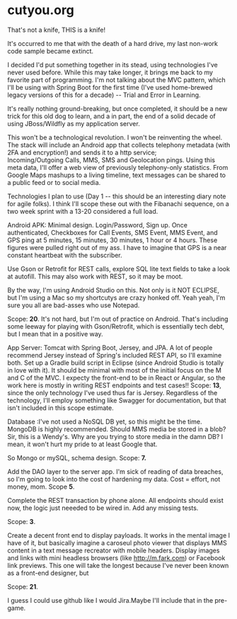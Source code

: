 # cutyou.org
That's not a knife, THIS is a knife!


It's occurred to me that with the death of a hard drive, my last non-work code sample became extinct.

I decided I'd put something together in its stead, using technologies I've never used before.  While this
may take longer, it brings me back to my favorite part of programming.  I'm not talking about the MVC  pattern,
which I'll be using with Spring Boot for the first time (I've used home-brewed legacy versions of this for a decade)
-- Trial and Error in Learning.

It's really nothing ground-breaking, but once completed, it should be a new trick for this old dog to learn, and a 
in part, the end of a solid decade of using JBoss/Wildfly as my application server.

This won't be a technological revolution.  I won't be reinventing the wheel.  The stack will include an Android app 
that collects telephony metadata (with 2FA and encryption!) and sends it to a http service;  
Incoming/Outgoing Calls, MMS, SMS and Geolocation pings.  Using this meta data, I'll offer a web view of previously
telephony-only statistics.  From Google Maps mashups to a living timeline, text messages can be shared to a public feed
or to social media.

Technologies I plan to use (Day 1 -- this should be an interesting diary note for agile folks).  I think I'll scope these out 
with the Fibanachi sequence, on a two week sprint with a 13-20 considered a full load.

Android APK: Minimal design.  Login/Password, Sign up. Once authenticated, Checkboxes for Call Events, SMS Event, MMS Event, 
and GPS ping at 5 minutes, 15 minutes, 30 minutes, 1 hour or 4 hours.  These figures were pulled right out of my ass. I have to 
imagine that GPS is a near constant heartbeat with the subscriber. 

Use Gson or Retrofit for REST calls, explore SQL lite text fields to take a look at autofill.  This may also work with REST, so 
it may be moot.

By the way, I'm using Android Studio on this.  Not only is it NOT ECLIPSE, but I'm using a Mac so my shortcutys are crazy honked off.
Yeah yeah, I'm sure you all are bad-asses who use Notepad.

Scope: **20**.  It's not hard, but I'm out of practice on Android. That's including some leeway for playing with Gson/Retrofit, which is 
essentially tech debt, but I mean that in a positive way.

App Server: Tomcat with Spring Boot, Jersey, and JPA. A lot of people recommend Jersey instead of Spring's included REST API, so I'll examine
both.  Set up a Gradle build script in Eclipse (since Android Studio is totally in love with it).  It should be minimal with most of the initial
focus on the M and C of the MVC. I expecty the front-end to be in React or Angular, so the work here is mostly in writing REST endpoints and test cases!!
Scope: **13**, since the only technology I've used thus far is Jersey.  Regardless of the technology, I'll employ something like Swagger for documentation, but
that isn't included in this scope estimate.

Database :I've not used a NoSQL DB yet, so this might be the time.  MongoDB is highly recommended.  Should MMS media be stored in a blob?  Sir, this
is a Wendy's.  Why are you trying to store media in the damn DB? I mean, it won't hurt my pride to at least Google that.

So Mongo or mySQL, schema design.
Scope: **7.**

Add the DAO layer to the server app.  I'm sick of reading of data breaches, so I'm going to look into the cost of hardening my data.  Cost = effort, not money,
mom.
Scope **5**.

Complete the REST transaction by phone alone.  All endpoints should exist now, the logic just neeeded to be wired in.  Add any missing tests.

Scope: **3**.

Create a decent front end to display payloads.  It works in the mental image I have of it, but basically imagine a caroseul photo viewer that displays MMS content
in a text message recreator with mobile headers.  Display images and links with mini headless browsers (like http://m.fark.com) or Facebook link previews.
This one will take the longest because I've never been known as a front-end designer, but 

Scope: **21**.

I guess I could use github like I would Jira.Maybe I'll include that in the pre-game.
